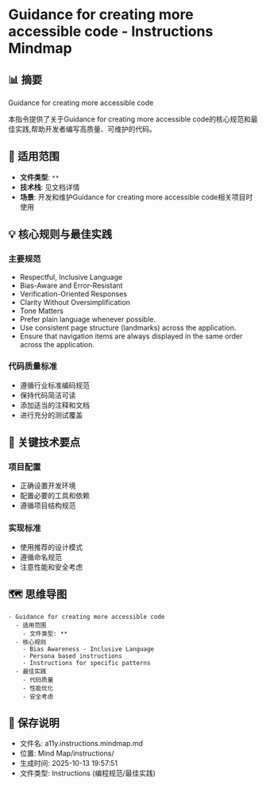 # Guidance for creating more accessible code - Instructions Mindmap

## 📊 摘要
Guidance for creating more accessible code

本指令提供了关于Guidance for creating more accessible code的核心规范和最佳实践,帮助开发者编写高质量、可维护的代码。

## 🎯 适用范围
- **文件类型**: `**`
- **技术栈**: 见文档详情
- **场景**: 开发和维护Guidance for creating more accessible code相关项目时使用

## 💡 核心规则与最佳实践

### 主要规范
- Respectful, Inclusive Language
- Bias-Aware and Error-Resistant
- Verification-Oriented Responses
- Clarity Without Oversimplification
- Tone Matters
- Prefer plain language whenever possible.
- Use consistent page structure (landmarks) across the application.
- Ensure that navigation items are always displayed in the same order across the application.

### 代码质量标准
- 遵循行业标准编码规范
- 保持代码简洁可读
- 添加适当的注释和文档
- 进行充分的测试覆盖

## 📝 关键技术要点

### 项目配置
- 正确设置开发环境
- 配置必要的工具和依赖
- 遵循项目结构规范

### 实现标准
- 使用推荐的设计模式
- 遵循命名规范
- 注意性能和安全考虑

## 🗺️ 思维导图

```mindmap
- Guidance for creating more accessible code
  - 适用范围
    - 文件类型: **
  - 核心规则
    - Bias Awareness - Inclusive Language
    - Persona based instructions
    - Instructions for specific patterns
  - 最佳实践
    - 代码质量
    - 性能优化
    - 安全考虑
```

## 💾 保存说明
- 文件名: a11y.instructions.mindmap.md
- 位置: Mind Map/instructions/
- 生成时间: 2025-10-13 19:57:51
- 文件类型: Instructions (编程规范/最佳实践)
